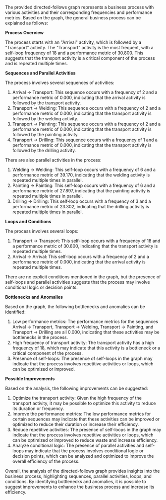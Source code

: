 The provided directed-follows graph represents a business process with various activities and their corresponding frequencies and performance metrics. Based on the graph, the general business process can be explained as follows:

**Process Overview**

The process starts with an "Arrival" activity, which is followed by a "Transport" activity. The "Transport" activity is the most frequent, with a self-loop frequency of 18 and a performance metric of 30.800. This suggests that the transport activity is a critical component of the process and is repeated multiple times.

**Sequences and Parallel Activities**

The process involves several sequences of activities:

1. Arrival -> Transport: This sequence occurs with a frequency of 2 and a performance metric of 0.000, indicating that the arrival activity is followed by the transport activity.
2. Transport -> Welding: This sequence occurs with a frequency of 2 and a performance metric of 0.000, indicating that the transport activity is followed by the welding activity.
3. Transport -> Painting: This sequence occurs with a frequency of 2 and a performance metric of 0.000, indicating that the transport activity is followed by the painting activity.
4. Transport -> Drilling: This sequence occurs with a frequency of 1 and a performance metric of 0.000, indicating that the transport activity is followed by the drilling activity.

There are also parallel activities in the process:

1. Welding -> Welding: This self-loop occurs with a frequency of 6 and a performance metric of 39.170, indicating that the welding activity is repeated multiple times in parallel.
2. Painting -> Painting: This self-loop occurs with a frequency of 6 and a performance metric of 27.897, indicating that the painting activity is repeated multiple times in parallel.
3. Drilling -> Drilling: This self-loop occurs with a frequency of 3 and a performance metric of 23.302, indicating that the drilling activity is repeated multiple times in parallel.

**Loops and Conditions**

The process involves several loops:

1. Transport -> Transport: This self-loop occurs with a frequency of 18 and a performance metric of 30.800, indicating that the transport activity is repeated multiple times.
2. Arrival -> Arrival: This self-loop occurs with a frequency of 2 and a performance metric of 0.000, indicating that the arrival activity is repeated multiple times.

There are no explicit conditions mentioned in the graph, but the presence of self-loops and parallel activities suggests that the process may involve conditional logic or decision points.

**Bottlenecks and Anomalies**

Based on the graph, the following bottlenecks and anomalies can be identified:

1. Low performance metrics: The performance metrics for the sequences Arrival -> Transport, Transport -> Welding, Transport -> Painting, and Transport -> Drilling are all 0.000, indicating that these activities may be bottlenecks in the process.
2. High frequency of transport activity: The transport activity has a high frequency of 18, which may indicate that this activity is a bottleneck or a critical component of the process.
3. Presence of self-loops: The presence of self-loops in the graph may indicate that the process involves repetitive activities or loops, which can be optimized or improved.

**Possible Improvements**

Based on the analysis, the following improvements can be suggested:

1. Optimize the transport activity: Given the high frequency of the transport activity, it may be possible to optimize this activity to reduce its duration or frequency.
2. Improve the performance metrics: The low performance metrics for certain sequences may indicate that these activities can be improved or optimized to reduce their duration or increase their efficiency.
3. Reduce repetitive activities: The presence of self-loops in the graph may indicate that the process involves repetitive activities or loops, which can be optimized or improved to reduce waste and increase efficiency.
4. Analyze conditional logic: The presence of parallel activities and self-loops may indicate that the process involves conditional logic or decision points, which can be analyzed and optimized to improve the overall efficiency of the process.

Overall, the analysis of the directed-follows graph provides insights into the business process, highlighting sequences, parallel activities, loops, and conditions. By identifying bottlenecks and anomalies, it is possible to suggest improvements to enhance the business process and increase its efficiency.